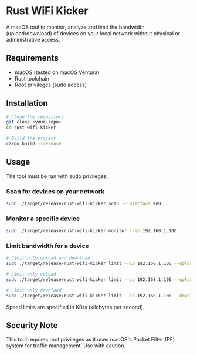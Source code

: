 # Rust WiFi Kicker

A macOS tool to monitor, analyze and limit the bandwidth (upload/download) of devices on your local network without physical or administrative access.

## Requirements

- macOS (tested on macOS Ventura)
- Rust toolchain
- Root privileges (sudo access)

## Installation

```bash
# Clone the repository
git clone <your-repo>
cd rust-wifi-kicker

# Build the project
cargo build --release
```

## Usage

The tool must be run with sudo privileges:

### Scan for devices on your network

```bash
sudo ./target/release/rust-wifi-kicker scan --interface en0
```

### Monitor a specific device

```bash
sudo ./target/release/rust-wifi-kicker monitor --ip 192.168.1.100
```

### Limit bandwidth for a device

```bash
# Limit both upload and download
sudo ./target/release/rust-wifi-kicker limit --ip 192.168.1.100 --upload 1000 --download 1000

# Limit only upload
sudo ./target/release/rust-wifi-kicker limit --ip 192.168.1.100 --upload 1000

# Limit only download
sudo ./target/release/rust-wifi-kicker limit --ip 192.168.1.100 --download 1000
```

Speed limits are specified in KB/s (kilobytes per second).

## Security Note

This tool requires root privileges as it uses macOS's Packet Filter (PF) system for traffic management. Use with caution.
